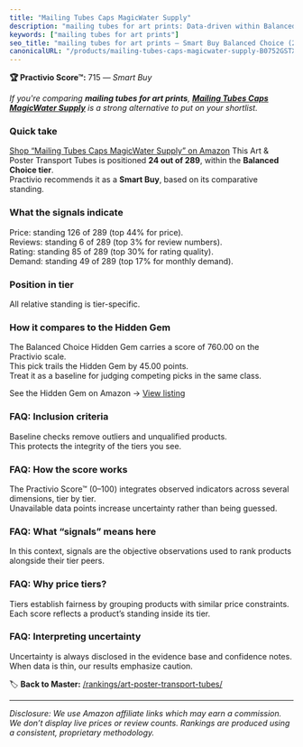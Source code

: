 ```yaml
---
title: "Mailing Tubes Caps MagicWater Supply"
description: "mailing tubes for art prints: Data-driven within Balanced Choice ranking using the Practivio Score™. Positioned by quality, value, demand, findability, momentu…"
keywords: ["mailing tubes for art prints"]
seo_title: "mailing tubes for art prints — Smart Buy Balanced Choice (2025)"
canonicalURL: "/products/mailing-tubes-caps-magicwater-supply-B0752GSTXG/"
---
```


**🏆 Practivio Score™:** 715 — _Smart Buy_


*If you're comparing **mailing tubes for art prints**, **[Mailing Tubes Caps MagicWater Supply](https://www.amazon.com/dp/B0752GSTXG?tag=practivio-20)** is a strong alternative to put on your shortlist.*
### Quick take
[Shop “Mailing Tubes Caps MagicWater Supply” on Amazon](https://www.amazon.com/dp/B0752GSTXG?tag=practivio-20)
This Art & Poster Transport Tubes is positioned **24 out of 289**, within the **Balanced Choice tier**.  
Practivio recommends it as a **Smart Buy**, based on its comparative standing.

### What the signals indicate
Price: standing 126 of 289 (top 44% for price).  
Reviews: standing 6 of 289 (top 3% for review numbers).  
Rating: standing 85 of 289 (top 30% for rating quality).  
Demand: standing 49 of 289 (top 17% for monthly demand).

### Position in tier
All relative standing is tier-specific.

### How it compares to the Hidden Gem
The Balanced Choice Hidden Gem carries a score of 760.00 on the Practivio scale.  
This pick trails the Hidden Gem by 45.00 points.  
Treat it as a baseline for judging competing picks in the same class.  

See the Hidden Gem on Amazon → [View listing](https://www.amazon.com/dp/B0752LF73T?tag=practivio-20)

### FAQ: Inclusion criteria
Baseline checks remove outliers and unqualified products.  
This protects the integrity of the tiers you see.

### FAQ: How the score works
The Practivio Score™ (0–100) integrates observed indicators across several dimensions, tier by tier.  
Unavailable data points increase uncertainty rather than being guessed.

### FAQ: What “signals” means here
In this context, signals are the objective observations used to rank products alongside their tier peers.

### FAQ: Why price tiers?
Tiers establish fairness by grouping products with similar price constraints.  
Each score reflects a product’s standing inside its tier.

### FAQ: Interpreting uncertainty
Uncertainty is always disclosed in the evidence base and confidence notes.  
When data is thin, our results emphasize caution.


🏷️ **Back to Master:** [/rankings/art-poster-transport-tubes/](/rankings/art-poster-transport-tubes/)

---
_Disclosure: We use Amazon affiliate links which may earn a commission. We don’t display live prices or review counts. Rankings are produced using a consistent, proprietary methodology._

